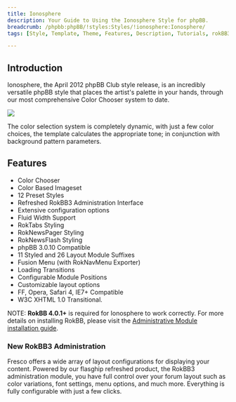 ```yaml
---
title: Ionosphere
description: Your Guide to Using the Ionosphere Style for phpBB.
breadcrumb: /phpbb:phpBB/!styles:Styles/!ionosphere:Ionosphere/
tags: [Style, Template, Theme, Features, Description, Tutorials, rokBB3]

---
```


Introduction
-----

Ionosphere, the April 2012 phpBB Club style release, is an incredibly versatile phpBB style that places the artist's palette in your hands, through our most comprehensive Color Chooser system to date. 

![][style]

The color selection system is completely dynamic, with just a few color choices, the template calculates the appropriate tone; in conjunction with background pattern parameters.

Features
-----

* Color Chooser
* Color Based Imageset
* 12 Preset Styles
* Refreshed RokBB3 Administration Interface
* Extensive configuration options
* Fluid Width Support
* RokTabs Styling
* RokNewsPager Styling
* RokNewsFlash Styling
* phpBB 3.0.10 Compatible
* 11 Styled and 26 Layout Module Suffixes
* Fusion Menu (with RokNavMenu Exporter)
* Loading Transitions
* Configurable Module Positions
* Customizable layout options
* FF, Opera, Safari 4, IE7+ Compatible
* W3C XHTML 1.0 Transitional.

NOTE: **RokBB 4.0.1+** is required for Ionosphere to work correctly. For more details on installing RokBB, please visit the [Administrative Module installation guide][adminguide].

### New RokBB3 Administration

Fresco offers a wide array of layout configurations for displaying your content. Powered by our flasghip refreshed product, the RokBB3 administration module, you have full control over your forum layout such as color variations, font settings, menu options, and much more. Everything is fully configurable with just a few clicks.

[adminguide]: ../../start/styles.md#installing-administrative-modules
[style]: assets/ionosphere.jpeg
[rokbridge]: http://www.rockettheme.com/extensions-joomla/rokbridge